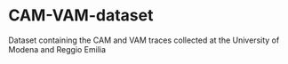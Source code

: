 # CAM-VAM-dataset
Dataset containing the CAM and VAM traces collected at the University of Modena and Reggio Emilia
